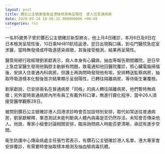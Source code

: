 ```yaml
---
layout: post
title: 鑽石公主號康復者返港後檢測再呈陽性　曾入住普通病房
date: 2020-03-14 18:56:32.000000000 +08:00
categories: rss
---
```


一名85歲男子曾於鑽石公主號確診新型肺炎，他上月4日確診，本月6日及9日在日本檢測呈陰性後，10日乘NH811航班返港，翌日出現胸口痛，到屯門醫院急症室求醫，當時無發燒或呼吸道感染病徵，其後接受檢測，結果再呈陽性。

醫管局總行政經理劉家獻表示，病人本身有心臟病，抽血等報告期間離院，翌日早上急症室醫生發現他胸腔主動脈有問題，致電通知他回醫院覆診，照心臟電腦掃描後，安排入住普通內科病房。但護士再詢問時發現他有咳，安排轉送監察病房，抽取呼吸道樣本化驗後首次結果顯示呈弱陽性，已轉往隔離病房，等待衞生署覆檢。

劉家獻說，已安排兩名在普通病房「同格」的病人轉往隔離病房，他們暫時無病徵；另外當時普通病房內所有員工有戴外科口罩，無進行霧化程序，當中26人須接受醫學觀察28日。

被問到鑽石公主號確診港人回港求診時會否加設特別安排，取代如常送往普通病房，劉家獻解釋，單憑測試未能判斷病人體內病毒是否仍然存活，未知會否傳染他人。他說，專家小組會討論相關安排，臨床詢問病人時能否更清晰，承認有進步空間。

衞生防護中心傳染病處主任張竹君表示，有鑽石公主號確診港人名單，港大專家會安排覆診，有需要時會抽取樣本檢測及抽血驗病毒抗體。
